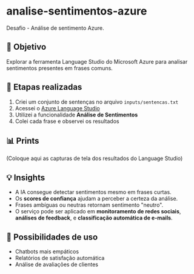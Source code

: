 # analise-sentimentos-azure
Desafio - Análise de sentimento Azure.

## 🎯 Objetivo

Explorar a ferramenta Language Studio do Microsoft Azure para analisar sentimentos presentes em frases comuns.

## 🧪 Etapas realizadas

1. Criei um conjunto de sentenças no arquivo `inputs/sentencas.txt`
2. Acessei o [Azure Language Studio](https://language.azure.com)
3. Utilizei a funcionalidade **Análise de Sentimentos**
4. Colei cada frase e observei os resultados

## 📊 Prints

(Coloque aqui as capturas de tela dos resultados do Language Studio)

## 💡 Insights

- A IA consegue detectar sentimentos mesmo em frases curtas.
- Os **scores de confiança** ajudam a perceber a certeza da análise.
- Frases ambíguas ou neutras retornam sentimento "neutro".
- O serviço pode ser aplicado em **monitoramento de redes sociais**, **análises de feedback**, e **classificação automática de e-mails**.

## 🚀 Possibilidades de uso

- Chatbots mais empáticos
- Relatórios de satisfação automática
- Análise de avaliações de clientes

